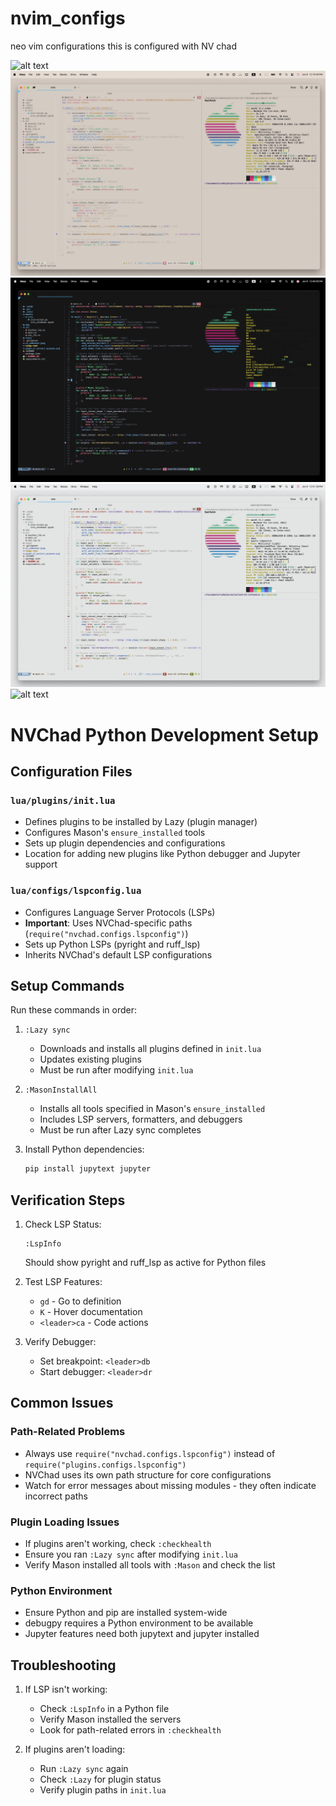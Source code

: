 # nvim_configs
neo vim configurations
this is configured with NV chad

![alt text](cap-forest.png)
![alt text](cap-cream.jpg)
![alt text](cap-black.png)
![alt text](cap-white.png)
![alt text](cap-rocky.png)

# NVChad Python Development Setup

## Configuration Files

### `lua/plugins/init.lua`
- Defines plugins to be installed by Lazy (plugin manager)
- Configures Mason's `ensure_installed` tools
- Sets up plugin dependencies and configurations
- Location for adding new plugins like Python debugger and Jupyter support

### `lua/configs/lspconfig.lua`
- Configures Language Server Protocols (LSPs)
- **Important**: Uses NVChad-specific paths (`require("nvchad.configs.lspconfig")`)
- Sets up Python LSPs (pyright and ruff_lsp)
- Inherits NVChad's default LSP configurations

## Setup Commands

Run these commands in order:

1. `:Lazy sync`
   - Downloads and installs all plugins defined in `init.lua`
   - Updates existing plugins
   - Must be run after modifying `init.lua`

2. `:MasonInstallAll`
   - Installs all tools specified in Mason's `ensure_installed`
   - Includes LSP servers, formatters, and debuggers
   - Must be run after Lazy sync completes

3. Install Python dependencies:
   ```bash
   pip install jupytext jupyter
   ```

## Verification Steps

1. Check LSP Status:
   ```
   :LspInfo
   ```
   Should show pyright and ruff_lsp as active for Python files

2. Test LSP Features:
   - `gd` - Go to definition
   - `K` - Hover documentation
   - `<leader>ca` - Code actions

3. Verify Debugger:
   - Set breakpoint: `<leader>db`
   - Start debugger: `<leader>dr`

## Common Issues

### Path-Related Problems

- Always use `require("nvchad.configs.lspconfig")` instead of `require("plugins.configs.lspconfig")`
- NVChad uses its own path structure for core configurations
- Watch for error messages about missing modules - they often indicate incorrect paths

### Plugin Loading Issues

- If plugins aren't working, check `:checkhealth`
- Ensure you ran `:Lazy sync` after modifying `init.lua`
- Verify Mason installed all tools with `:Mason` and check the list

### Python Environment

- Ensure Python and pip are installed system-wide
- debugpy requires a Python environment to be available
- Jupyter features need both jupytext and jupyter installed

## Troubleshooting

1. If LSP isn't working:
   - Check `:LspInfo` in a Python file
   - Verify Mason installed the servers
   - Look for path-related errors in `:checkhealth`

2. If plugins aren't loading:
   - Run `:Lazy sync` again
   - Check `:Lazy` for plugin status
   - Verify plugin paths in `init.lua`
